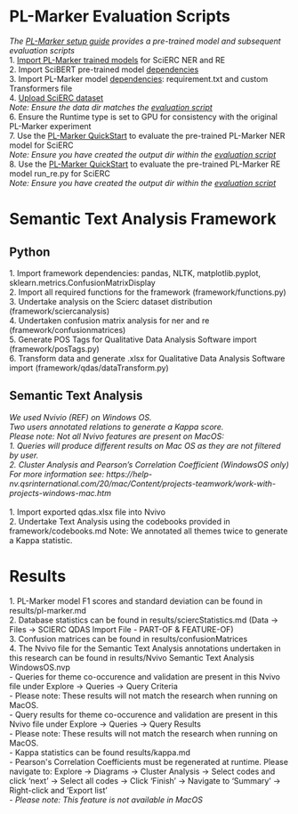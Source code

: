 <h1>PL-Marker Evaluation Scripts</h1>
<em>The  <a href="https://github.com/thunlp/PL-Marker#Setup" target="_blank">PL-Marker setup guide</a> provides a pre-trained model and subsequent evaluation scripts</em>
<br>
1. <a href="https://github.com/thunlp/PL-Marker#Trained-Models" target="_blank">Import PL-Marker trained models</a> for SciERC NER and RE<br>
2. Import SciBERT pre-trained model <a href="https://github.com/thunlp/PL-Marker#training-script" target="_blank"> dependencies</a><br>
3. Import PL-Marker model <a href="https://github.com/thunlp/PL-Marker#Install-dependencies" target="_blank"> dependencies</a>: requirement.txt and custom Transformers file<br>
4. <a href="https://github.com/thunlp/PL-Marker#download-and-preprocess-the-datasets" target="_blank"> Upload SciERC dataset</a><br>
  <em>Note: Ensure the data dir matches the <a href="https://github.com/thunlp/PL-Marker#quick-start" target="_blank"> evaluation script</a></em><br>
6. Ensure the Runtime type is set to GPU for consistency with the original PL-Marker experiment<br>
7. Use the <a href="https://github.com/thunlp/PL-Marker#quick-start" target="_blank">PL-Marker QuickStart</a> to evaluate the pre-trained PL-Marker NER model for SciERC<br>
   <em>Note: Ensure you have created the output dir within the <a href="https://github.com/thunlp/PL-Marker#quick-start" target="_blank">evaluation script</a></em><br>
8. Use the <a href="https://github.com/thunlp/PL-Marker#quick-start" target="_blank">PL-Marker QuickStart</a> to evaluate the pre-trained PL-Marker RE model run_re.py for SciERC<br>
   <em>Note: Ensure you have created the output dir within the <a href="https://github.com/thunlp/PL-Marker#quick-start" target="_blank">evaluation script</a></em>

<h1>Semantic Text Analysis Framework</h1>

<h2>Python</h2>
1. Import framework dependencies: pandas, NLTK, matplotlib.pyplot, sklearn.metrics.ConfusionMatrixDisplay<br>
2. Import all required functions for the framework (framework/functions.py)<br>
3. Undertake analysis on the Scierc dataset distribution (framework/sciercanalysis)<br>
4. Undertaken confusion matrix analysis for ner and re (framework/confusionmatrices)<br>
5. Generate POS Tags for Qualitative Data Analysis Software import (framework/posTags.py)<br>
6. Transform data and generate .xlsx for Qualitative Data Analysis Software import (framework/qdas/dataTransform.py)

<h2>Semantic Text Analysis</h2>
<em>We used Nvivio (REF) on Windows OS.</em><br>
<em>Two users annotated relations to generate a Kappa score.</em><br>
<em>Please note: Not all Nvivo features are present on MacOS:</em><br>
<em>1. Queries will produce different results on Mac OS as they are not filtered by user.</em><br>
<em>2. Cluster Analysis and Pearson’s Correlation Coefficient (WindowsOS only)</em><br>
<em>For more information see: https://help-nv.qsrinternational.com/20/mac/Content/projects-teamwork/work-with-projects-windows-mac.htm</em><br><br>
1. Import exported qdas.xlsx file into Nvivo<br>
2. Undertake Text Analysis using the codebooks provided in framework/codebooks.md
Note: We annotated all themes twice to generate a Kappa statistic.

<h1>Results</h1>
1. PL-Marker model F1 scores and standard deviation can be found in results/pl-marker.md<br>
2. Database statistics can be found in results/sciercStatistics.md (Data -> Files -> SCIERC QDAS Import File - PART-OF & FEATURE-OF)<br>
3. Confusion matrices can be found in results/confusionMatrices<br>
4. The Nvivo file for the Semantic Text Analysis annotations undertaken in this research can be found in results/Nvivo Semantic Text Analysis WindowsOS.nvp<br>
- Queries for theme co-occurence and validation are present in this Nvivo file under Explore -> Queries -> Query Criteria<br>
- Please note: These results will not match the research when running on MacOS.<br>
- Query results for theme co-occurence and validation are present in this Nvivo file under Explore -> Queries -> Query Results<br>
- Please note: These results will not match the research when running on MacOS.<br>
- Kappa statistics can be found results/kappa.md<br>
- Pearson's Correlation Coefficients must be regenerated at runtime. Please navigate to: Explore -> Diagrams -> Cluster Analysis -> Select codes and click ‘next’ -> Select all codes -> Click ‘Finish’ -> Navigate to ‘Summary’ -> Right-click and ‘Export list’<br>
- <em>Please note: This feature is not available in MacOS</em>
